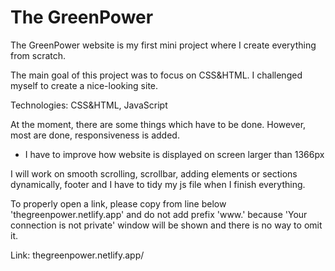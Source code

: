 # The GreenPower

The GreenPower website is my first mini project where I create everything from scratch.

The main goal of this project was to focus on CSS&HTML. I challenged myself to create a nice-looking site.

Technologies: CSS&HTML, JavaScript

At the moment, there are some things which have to be done. However, most are done, responsiveness is added.

- I have to improve how website is displayed on screen larger than 1366px

I will work on smooth scrolling, scrollbar, adding elements or sections dynamically, footer and I have to tidy my js file when I finish everything.

To properly open a link, please copy from line below 'thegreenpower.netlify.app' and do not add prefix 'www.' because 'Your connection is not private' window will be shown and there is no way to omit it. 

Link: thegreenpower.netlify.app/

